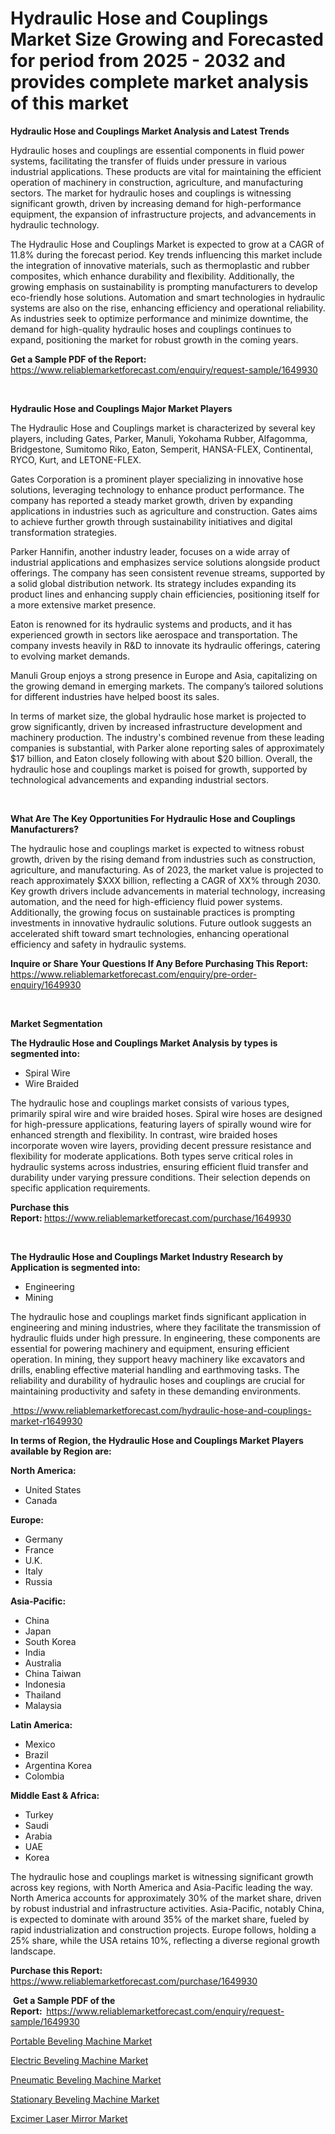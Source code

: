 <p><h1>Hydraulic Hose and Couplings Market Size Growing and Forecasted for period from 2025 - 2032 and provides complete market analysis of this market</h1></p><p><strong>Hydraulic Hose and Couplings Market Analysis and Latest Trends</strong></p>
<p><p>Hydraulic hoses and couplings are essential components in fluid power systems, facilitating the transfer of fluids under pressure in various industrial applications. These products are vital for maintaining the efficient operation of machinery in construction, agriculture, and manufacturing sectors. The market for hydraulic hoses and couplings is witnessing significant growth, driven by increasing demand for high-performance equipment, the expansion of infrastructure projects, and advancements in hydraulic technology.</p><p>The Hydraulic Hose and Couplings Market is expected to grow at a CAGR of 11.8% during the forecast period. Key trends influencing this market include the integration of innovative materials, such as thermoplastic and rubber composites, which enhance durability and flexibility. Additionally, the growing emphasis on sustainability is prompting manufacturers to develop eco-friendly hose solutions. Automation and smart technologies in hydraulic systems are also on the rise, enhancing efficiency and operational reliability. As industries seek to optimize performance and minimize downtime, the demand for high-quality hydraulic hoses and couplings continues to expand, positioning the market for robust growth in the coming years.</p></p>
<p><strong>Get a Sample PDF of the Report:&nbsp;</strong> <a href="https://www.reliablemarketforecast.com/enquiry/request-sample/1649930?utm_campaign=1832&utm_medium=2&utm_source=Github&utm_content=ia&utm_term=08042025&utm_id=hydraulic-hose-and-couplings">https://www.reliablemarketforecast.com/enquiry/request-sample/1649930</a></p>
<p>&nbsp;</p>
<p><strong>Hydraulic Hose and Couplings Major Market Players</strong></p>
<p><p>The Hydraulic Hose and Couplings market is characterized by several key players, including Gates, Parker, Manuli, Yokohama Rubber, Alfagomma, Bridgestone, Sumitomo Riko, Eaton, Semperit, HANSA-FLEX, Continental, RYCO, Kurt, and LETONE-FLEX. </p><p>Gates Corporation is a prominent player specializing in innovative hose solutions, leveraging technology to enhance product performance. The company has reported a steady market growth, driven by expanding applications in industries such as agriculture and construction. Gates aims to achieve further growth through sustainability initiatives and digital transformation strategies.</p><p>Parker Hannifin, another industry leader, focuses on a wide array of industrial applications and emphasizes service solutions alongside product offerings. The company has seen consistent revenue streams, supported by a solid global distribution network. Its strategy includes expanding its product lines and enhancing supply chain efficiencies, positioning itself for a more extensive market presence.</p><p>Eaton is renowned for its hydraulic systems and products, and it has experienced growth in sectors like aerospace and transportation. The company invests heavily in R&D to innovate its hydraulic offerings, catering to evolving market demands.</p><p>Manuli Group enjoys a strong presence in Europe and Asia, capitalizing on the growing demand in emerging markets. The company’s tailored solutions for different industries have helped boost its sales.</p><p>In terms of market size, the global hydraulic hose market is projected to grow significantly, driven by increased infrastructure development and machinery production. The industry's combined revenue from these leading companies is substantial, with Parker alone reporting sales of approximately $17 billion, and Eaton closely following with about $20 billion. Overall, the hydraulic hose and couplings market is poised for growth, supported by technological advancements and expanding industrial sectors.</p></p>
<p>&nbsp;</p>
<p><strong>What Are The Key Opportunities For Hydraulic Hose and Couplings Manufacturers?</strong></p>
<p><p>The hydraulic hose and couplings market is expected to witness robust growth, driven by the rising demand from industries such as construction, agriculture, and manufacturing. As of 2023, the market value is projected to reach approximately $XXX billion, reflecting a CAGR of XX% through 2030. Key growth drivers include advancements in material technology, increasing automation, and the need for high-efficiency fluid power systems. Additionally, the growing focus on sustainable practices is prompting investments in innovative hydraulic solutions. Future outlook suggests an accelerated shift toward smart technologies, enhancing operational efficiency and safety in hydraulic systems.</p></p>
<p><strong>Inquire or Share Your Questions If Any Before Purchasing This Report:</strong> <a href="https://www.reliablemarketforecast.com/enquiry/pre-order-enquiry/1649930?utm_campaign=1832&utm_medium=2&utm_source=Github&utm_content=ia&utm_term=08042025&utm_id=hydraulic-hose-and-couplings">https://www.reliablemarketforecast.com/enquiry/pre-order-enquiry/1649930</a></p>
<p>&nbsp;</p>
<p><strong>Market Segmentation</strong></p>
<p><strong>The Hydraulic Hose and Couplings Market Analysis by types is segmented into:</strong></p>
<p><ul><li>Spiral Wire</li><li>Wire Braided</li></ul></p>
<p><p>The hydraulic hose and couplings market consists of various types, primarily spiral wire and wire braided hoses. Spiral wire hoses are designed for high-pressure applications, featuring layers of spirally wound wire for enhanced strength and flexibility. In contrast, wire braided hoses incorporate woven wire layers, providing decent pressure resistance and flexibility for moderate applications. Both types serve critical roles in hydraulic systems across industries, ensuring efficient fluid transfer and durability under varying pressure conditions. Their selection depends on specific application requirements.</p></p>
<p><strong>Purchase this Report:&nbsp;</strong><a href="https://www.reliablemarketforecast.com/purchase/1649930?utm_campaign=1832&utm_medium=2&utm_source=Github&utm_content=ia&utm_term=08042025&utm_id=hydraulic-hose-and-couplings">https://www.reliablemarketforecast.com/purchase/1649930</a></p>
<p>&nbsp;</p>
<p><strong>The Hydraulic Hose and Couplings Market Industry Research by Application is segmented into:</strong></p>
<p><ul><li>Engineering</li><li>Mining</li></ul></p>
<p><p>The hydraulic hose and couplings market finds significant application in engineering and mining industries, where they facilitate the transmission of hydraulic fluids under high pressure. In engineering, these components are essential for powering machinery and equipment, ensuring efficient operation. In mining, they support heavy machinery like excavators and drills, enabling effective material handling and earthmoving tasks. The reliability and durability of hydraulic hoses and couplings are crucial for maintaining productivity and safety in these demanding environments.</p></p>
<p><a href="https://www.reliablemarketforecast.com/hydraulic-hose-and-couplings-market-r1649930?utm_campaign=1832&utm_medium=2&utm_source=Github&utm_content=ia&utm_term=08042025&utm_id=hydraulic-hose-and-couplings">&nbsp;https://www.reliablemarketforecast.com/hydraulic-hose-and-couplings-market-r1649930</a></p>
<p><strong>In terms of Region, the Hydraulic Hose and Couplings Market Players available by Region are:</strong></p>
<p>
    <p> <strong> North America: </strong>
        <ul>
            <li>United States</li>
            <li>Canada</li>
        </ul>
        </p> 
    <p> <strong> Europe: </strong>
        <ul>
            <li>Germany</li>
            <li>France</li>
            <li>U.K.</li>
            <li>Italy</li>
            <li>Russia</li>
        </ul>
        </p> 
    <p> <strong> Asia-Pacific: </strong>
        <ul>
            <li>China</li>
            <li>Japan</li>
            <li>South Korea</li>
            <li>India</li>
            <li>Australia</li>
            <li>China Taiwan</li>
            <li>Indonesia</li>
            <li>Thailand</li>
            <li>Malaysia</li>
        </ul>
        </p> 
    <p> <strong> Latin America: </strong>
        <ul>
            <li>Mexico</li>
            <li>Brazil</li>
            <li>Argentina Korea</li>
            <li>Colombia</li>
        </ul>
        </p> 
    <p> <strong> Middle East & Africa: </strong>
        <ul>
            <li>Turkey</li>
            <li>Saudi</li>
            <li>Arabia</li>
            <li>UAE</li>
            <li>Korea</li>
        </ul>
    </p>
    </p>
<p><p>The hydraulic hose and couplings market is witnessing significant growth across key regions, with North America and Asia-Pacific leading the way. North America accounts for approximately 30% of the market share, driven by robust industrial and infrastructure activities. Asia-Pacific, notably China, is expected to dominate with around 35% of the market share, fueled by rapid industrialization and construction projects. Europe follows, holding a 25% share, while the USA retains 10%, reflecting a diverse regional growth landscape.</p></p>
<p><strong>Purchase this Report: </strong><a href="https://www.reliablemarketforecast.com/purchase/1649930?utm_campaign=1832&utm_medium=2&utm_source=Github&utm_content=ia&utm_term=08042025&utm_id=hydraulic-hose-and-couplings">https://www.reliablemarketforecast.com/purchase/1649930</a></p>
<p>&nbsp;<strong>Get a Sample PDF of the Report:&nbsp;&nbsp;</strong><a href="https://www.reliablemarketforecast.com/enquiry/request-sample/1649930?utm_campaign=1832&utm_medium=2&utm_source=Github&utm_content=ia&utm_term=08042025&utm_id=hydraulic-hose-and-couplings">https://www.reliablemarketforecast.com/enquiry/request-sample/1649930</a></p>
<p><strong></strong></p>
<p><p><a href="https://github.com/ryantindyaiz/Market-Research-Report-List-1/blob/main/portable-beveling-machine-market.md?utm_campaign=1832&utm_medium=2&utm_source=Github&utm_content=ia&utm_term=08042025&utm_id=hydraulic-hose-and-couplings">Portable Beveling Machine Market</a></p><p><a href="https://github.com/muskoaizahfi/Market-Research-Report-List-1/blob/main/electric-beveling-machine-market.md?utm_campaign=1832&utm_medium=2&utm_source=Github&utm_content=ia&utm_term=08042025&utm_id=hydraulic-hose-and-couplings">Electric Beveling Machine Market</a></p><p><a href="https://github.com/motosyuliq/Market-Research-Report-List-1/blob/main/pneumatic-beveling-machine-market.md?utm_campaign=1832&utm_medium=2&utm_source=Github&utm_content=ia&utm_term=08042025&utm_id=hydraulic-hose-and-couplings">Pneumatic Beveling Machine Market</a></p><p><a href="https://github.com/thapabylers2/Market-Research-Report-List-1/blob/main/stationary-beveling-machine-market.md?utm_campaign=1832&utm_medium=2&utm_source=Github&utm_content=ia&utm_term=08042025&utm_id=hydraulic-hose-and-couplings">Stationary Beveling Machine Market</a></p><p><a href="https://github.com/lotoahshaiek/Market-Research-Report-List-1/blob/main/excimer-laser-mirror-market.md?utm_campaign=1832&utm_medium=2&utm_source=Github&utm_content=ia&utm_term=08042025&utm_id=hydraulic-hose-and-couplings">Excimer Laser Mirror Market</a></p></p>